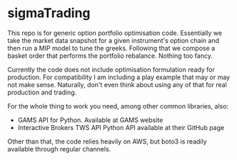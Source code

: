# sigmaTrading
This repo is for generic option portfolio optimisation code. 
Essentially we take the market data snapshot for a given instrument's option chain and then run a MIP model to tune the greeks.
Following that we compose a basket order that performs the portfolio rebalance. 
Nothing too fancy.

Currently the code does not include optimisation formulation ready for production. 
For compatibility I am including a play example that may or may not make sense.
Naturally, don't even think about using any of that for real production and trading.

For the whole thing to work you need, among other common libraries, also:
- GAMS API for Python. Available at GAMS website
- Interactive Brokers TWS API Python API available at their GitHub page

Other than that, the code relies heavily on AWS, but boto3 is readily available through 
regular channels.
